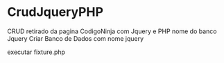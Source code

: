 # CrudJqueryPHP
CRUD retirado da pagina CodigoNinja  com Jquery e PHP nome do banco Jquery
Criar Banco de Dados com nome jquery

executar fixture.php 

